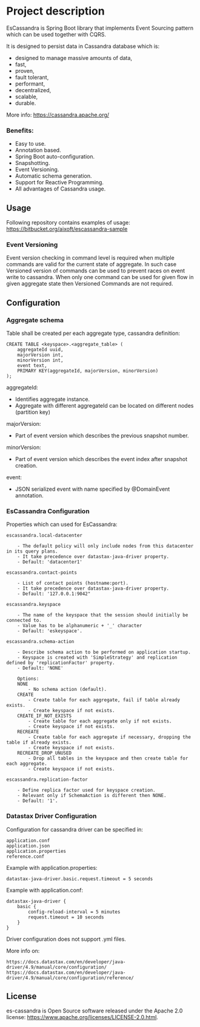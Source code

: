 # Project description

EsCassandra is Spring Boot library that implements Event Sourcing pattern which can be used together with CQRS.

It is designed to persist data in Cassandra database which is:
- designed to manage massive amounts of data,
- fast,
- proven,
- fault tolerant,
- performant,
- decentralized,
- scalable,
- durable.

More info: https://cassandra.apache.org/

### Benefits:
- Easy to use.
- Annotation based.
- Spring Boot auto-configuration.
- Snapshotting.
- Event Versioning.
- Automatic schema generation.
- Support for Reactive Programming.
- All advantages of Cassandra usage.

## Usage

Following repository contains examples of usage:
https://bitbucket.org/aixoft/escassandra-sample

### Event Versioning
Event version checking in command level is required when multiple commands are valid for the current state of aggregate.
In such case Versioned version of commands can be used to prevent races on event write to cassandra.
When only one command can be used for given flow in given aggregate state then Versioned Commands are not required.

## Configuration

### Aggregate schema

Table shall be created per each aggregate type, cassandra definition:

    CREATE TABLE <keyspace>.<aggregate_table> (
        aggregateId uuid,
        majorVersion int,
        minorVersion int,
        event text,
        PRIMARY KEY(aggregateId, majorVersion, minorVersion)
    );

aggregateId:
- Identifies aggregate instance.
- Aggregate with different aggregateId can be located on different nodes (partition key)

majorVersion:
- Part of event version which describes the previous snapshot number.

minorVersion:
- Part of event version which describes the event index after snapshot creation.

event:
- JSON serialized event with name specified by @DomainEvent annotation.

### EsCassandra Configuration

Properties which can used for EsCassandra:

    escassandra.local-datacenter

        - The default policy will only include nodes from this datacenter in its query plans.
        - It take precedence over datastax-java-driver property.
        - Default: 'datacenter1'

    escassandra.contact-points

        - List of contact points (hostname:port).
        - It take precedence over datastax-java-driver property.
        - Default: '127.0.0.1:9042"

    escassandra.keyspace

        - The name of the keyspace that the session should initially be connected to.
        - Value has to be alphanumeric + '_' character
        - Default: 'eskeyspace'.

    escassandra.schema-action

        - Describe schema action to be performed on application startup.
        - Keyspace is created with 'SimpleStrategy' and replication defined by 'replicationFactor' property.
        - Default: 'NONE'

        Options:
        NONE
            - No schema action (default).
        CREATE
            - Create table for each aggregate, fail if table already exists.
            - Create keyspace if not exists.
        CREATE_IF_NOT_EXISTS
            - Create table for each aggregate only if not exists.
            - Create keyspace if not exists.
        RECREATE
            - Create table for each aggregate if necessary, dropping the table if already exists.
            - Create keyspace if not exists.
        RECREATE_DROP_UNUSED
            - Drop all tables in the keyspace and then create table for each aggregate.
            - Create keyspace if not exists.

    escassandra.replication-factor

        - Define replica factor used for keyspace creation.
        - Relevant only if SchemaAction is different then NONE.
        - Default: '1'.

### Datastax Driver Configuration

Configuration for cassandra driver can be specified in:

    application.conf
    application.json
    application.properties
    reference.conf

Example with application.properties:

    datastax-java-driver.basic.request.timeout = 5 seconds

Example with application.conf:

    datastax-java-driver {
        basic {
            config-reload-interval = 5 minutes
            request.timeout = 10 seconds
        }
    }

Driver configuration does not support .yml files.

More info on:

    https://docs.datastax.com/en/developer/java-driver/4.9/manual/core/configuration/
    https://docs.datastax.com/en/developer/java-driver/4.9/manual/core/configuration/reference/

## License
es-cassandra is Open Source software released under the Apache 2.0 license:
https://www.apache.org/licenses/LICENSE-2.0.html.
